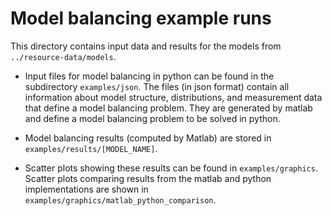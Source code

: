 Model balancing example runs
============================

This directory contains input data and results for the models from `../resource-data/models`.

* Input files for model balancing in python can be found in the subdirectory `examples/json`. The files (in json format) contain all information about model structure, distributions, and measurement data that define a model balancing problem. They are generated by matlab and define a model balancing problem to be solved in python.

* Model balancing results (computed by Matlab) are stored in `examples/results/[MODEL_NAME]`.

* Scatter plots showing these results  can be found in `examples/graphics`. Scatter plots comparing results from the matlab and python implementations are shown in  `examples/graphics/matlab_python_comparison`. 
